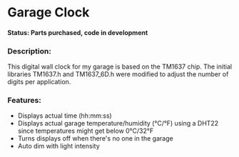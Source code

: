 # Garage Clock #

#### Status: Parts purchased, code in development ####

### Description: ###
This digital wall clock for my garage is based on the TM1637 chip. The initial libraries TM1637.h and TM1637_6D.h were modified to adjust the number of digits per application.

### Features: ###
- Displays actual time (hh:mm:ss)
- Displays actual garage temperature/humidity (°C/°F) using a DHT22 since temperatures might get below 0°C/32°F
- Turns displays off when there's no one in the garage
- Auto dim with light intensity
